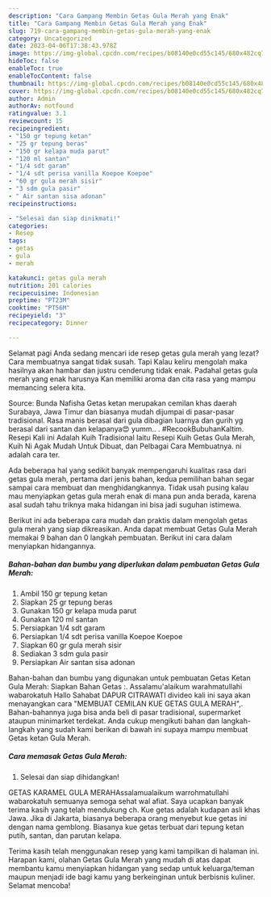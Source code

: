 ```yaml
---
description: "Cara Gampang Membin Getas Gula Merah yang Enak"
title: "Cara Gampang Membin Getas Gula Merah yang Enak"
slug: 719-cara-gampang-membin-getas-gula-merah-yang-enak
category: Uncategorized
date: 2023-04-06T17:38:43.978Z
image: https://img-global.cpcdn.com/recipes/b08140e0cd55c145/680x482cq70/getas-gula-merah-foto-resep-utama.jpg
hideToc: false
enableToc: true
enableTocContent: false
thumbnail: https://img-global.cpcdn.com/recipes/b08140e0cd55c145/680x482cq70/getas-gula-merah-foto-resep-utama.jpg
cover: https://img-global.cpcdn.com/recipes/b08140e0cd55c145/680x482cq70/getas-gula-merah-foto-resep-utama.jpg
author: Admin
authorAv: notfound
ratingvalue: 3.1
reviewcount: 15
recipeingredient:
- "150 gr tepung ketan"
- "25 gr tepung beras"
- "150 gr kelapa muda parut"
- "120 ml santan"
- "1/4 sdt garam"
- "1/4 sdt perisa vanilla Koepoe Koepoe"
- "60 gr gula merah sisir"
- "3 sdm gula pasir"
- " Air santan sisa adonan"
recipeinstructions:

- "Selesai dan siap dinikmati!"
categories:
- Resep
tags:
- getas
- gula
- merah

katakunci: getas gula merah 
nutrition: 201 calories
recipecuisine: Indonesian
preptime: "PT23M"
cooktime: "PT56M"
recipeyield: "3"
recipecategory: Dinner

---
```



Selamat pagi Anda sedang mencari ide resep getas gula merah yang lezat? Cara membuatnya sangat tidak susah. Tapi Kalau keliru mengolah maka hasilnya akan hambar dan justru cenderung tidak enak. Padahal getas gula merah yang enak harusnya Kan memiliki aroma dan cita rasa yang mampu memancing selera kita.


Source: Bunda Nafisha Getas ketan merupakan cemilan khas daerah Surabaya, Jawa Timur dan biasanya mudah dijumpai di pasar-pasar tradisional. Rasa manis berasal dari gula dibagian luarnya dan gurih yg berasal dari santan dan kelapanya😍 yumm.. . #RecookBubuhanKaltim. Resepi Kali ini Adalah Kuih Tradisional Iaitu Resepi Kuih Getas Gula Merah, Kuih Ni Agak Mudah Untuk Dibuat, dan Pelbagai Cara Membuatnya. ni adalah cara ter.

Ada beberapa hal yang sedikit banyak mempengaruhi kualitas rasa dari getas gula merah, pertama dari jenis bahan, kedua pemilihan bahan segar sampai cara membuat dan menghidangkannya. Tidak usah pusing kalau mau menyiapkan getas gula merah enak di mana pun anda berada, karena asal sudah tahu triknya maka hidangan ini bisa jadi suguhan istimewa.


Berikut ini ada beberapa cara mudah dan praktis dalam mengolah getas gula merah yang siap dikreasikan. Anda dapat membuat Getas Gula Merah memakai 9 bahan dan 0 langkah pembuatan. Berikut ini cara dalam menyiapkan hidangannya.

<!--inarticleads1-->

##### Bahan-bahan dan bumbu yang diperlukan dalam pembuatan Getas Gula Merah:

1. Ambil 150 gr tepung ketan
1. Siapkan 25 gr tepung beras
1. Gunakan 150 gr kelapa muda parut
1. Gunakan 120 ml santan
1. Persiapkan 1/4 sdt garam
1. Persiapkan 1/4 sdt perisa vanilla Koepoe Koepoe
1. Siapkan 60 gr gula merah sisir
1. Sediakan 3 sdm gula pasir
1. Persiapkan  Air santan sisa adonan


Bahan-bahan dan bumbu yang digunakan untuk pembuatan Getas Ketan Gula Merah: Siapkan Bahan Getas :. Assalamu&#39;alaikum warahmatullahi wabarokatuh Hallo Sahabat DAPUR CITRAWATI divideo kali ini saya akan menayangkan cara &#34;MEMBUAT CEMILAN KUE GETAS GULA MERAH&#34;,. Bahan-bahannya juga bisa anda beli di pasar tradisional, supermarket ataupun minimarket terdekat. Anda cukup mengikuti bahan dan langkah-langkah yang sudah kami berikan di bawah ini supaya mampu membuat Getas ketan Gula Merah. 

<!--inarticleads2-->

##### Cara memasak Getas Gula Merah:


1. Selesai dan siap dihidangkan!

GETAS KARAMEL GULA MERAHAssalamualaikum warrohmatullahi wabarokatuh semuanya semoga sehat wal afiat. Saya ucapkan banyak terima kasih yang telah mendukung ch. Kue getas adalah kudapan asli khas Jawa. Jika di Jakarta, biasanya beberapa orang menyebut kue getas ini dengan nama gemblong. Biasanya kue getas terbuat dari tepung ketan putih, santan, dan parutan kelapa. 

Terima kasih telah menggunakan resep yang kami tampilkan di halaman ini. Harapan kami, olahan Getas Gula Merah yang mudah di atas dapat membantu kamu menyiapkan hidangan yang sedap untuk keluarga/teman maupun menjadi ide bagi kamu yang berkeinginan untuk berbisnis kuliner. Selamat mencoba!
